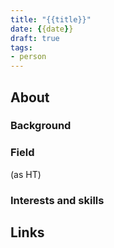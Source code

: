 ```yaml
---
title: "{{title}}"
date: {{date}}
draft: true
tags:
- person
---
```



## About

### Background

### Field

(as HT)

### Interests and skills

## Links
